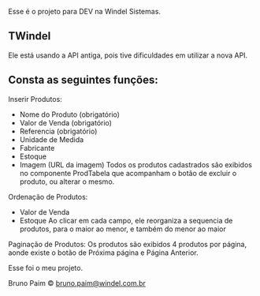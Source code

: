Esse é o projeto para DEV na Windel Sistemas.

## TWindel  

Ele está usando a API antiga, pois tive dificuldades em utilizar a nova API.

## Consta as seguintes funções:

Inserir Produtos:
- Nome do Produto (obrigatório)
- Valor de Venda (obrigatório)
- Referencia (obrigatório)
- Unidade de Medida
- Fabricante
- Estoque
- Imagem (URL da imagem)
Todos os produtos cadastrados são exibidos no componente ProdTabela que acompanham o botão de excluir o produto, ou alterar o mesmo.

Ordenação de Produtos:
- Valor de Venda
- Estoque
Ao clicar em cada campo, ele reorganiza a sequencia de produtos, para o maior ao menor, e também do menor ao maior

Paginação de Produtos:
Os produtos são exibidos 4 produtos por página, aonde existe o botão de Próxima página e Página Anterior.

Esse foi o meu projeto.

Bruno Paim
© bruno.paim@windel.com.br
